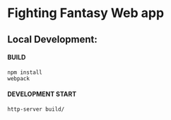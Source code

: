 # Fighting Fantasy Web app

## Local Development:

#### BUILD

```
npm install
webpack
```

#### DEVELOPMENT START

```
http-server build/
```

